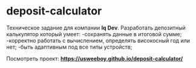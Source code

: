 # deposit-calculator

Техническое задание для компании **Iq Dev**. Разработать депозитный калькулятор который умеет: 
-сохранять данные в итоговой сумме;
-корректно работать с вычислением, определять високосный год или нет;
-быть адаптивным под все типы устройств;

Посмотреть проект:
**https://usweeboy.github.io/deposit-calculator/**
